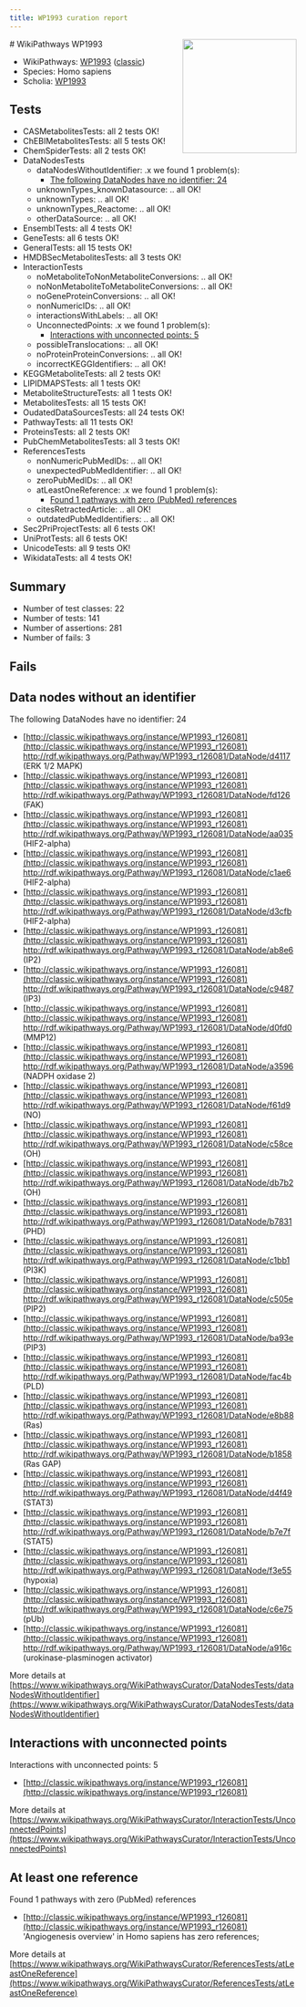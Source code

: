 ```yaml
---
title: WP1993 curation report
---
```


<img style="float: right; width: 200px" src="https://upload.wikimedia.org/wikipedia/commons/thumb/8/83/Wplogo_with_text_500.png/640px-Wplogo_with_text_500.png" />
# WikiPathways WP1993

* WikiPathways: [WP1993](https://wikipathways.org/pathways/WP1993) ([classic](https://classic.wikipathways.org/instance/WP1993))
* Species: Homo sapiens
* Scholia: [WP1993](https://scholia.toolforge.org/wikipathways/WP1993)
## Tests
* CASMetabolitesTests: all 2 tests OK!
* ChEBIMetabolitesTests: all 5 tests OK!
* ChemSpiderTests: all 2 tests OK!
* DataNodesTests
    * dataNodesWithoutIdentifier: .x we found 1 problem(s):
        * [The following DataNodes have no identifier: 24](#8792c4b3)
    * unknownTypes_knownDatasource: .. all OK!
    * unknownTypes: .. all OK!
    * unknownTypes_Reactome: .. all OK!
    * otherDataSource: .. all OK!
* EnsemblTests: all 4 tests OK!
* GeneTests: all 6 tests OK!
* GeneralTests: all 15 tests OK!
* HMDBSecMetabolitesTests: all 3 tests OK!
* InteractionTests
    * noMetaboliteToNonMetaboliteConversions: .. all OK!
    * noNonMetaboliteToMetaboliteConversions: .. all OK!
    * noGeneProteinConversions: .. all OK!
    * nonNumericIDs: .. all OK!
    * interactionsWithLabels: .. all OK!
    * UnconnectedPoints: .x we found 1 problem(s):
        * [Interactions with unconnected points: 5](#35a61add)
    * possibleTranslocations: .. all OK!
    * noProteinProteinConversions: .. all OK!
    * incorrectKEGGIdentifiers: .. all OK!
* KEGGMetaboliteTests: all 2 tests OK!
* LIPIDMAPSTests: all 1 tests OK!
* MetaboliteStructureTests: all 1 tests OK!
* MetabolitesTests: all 15 tests OK!
* OudatedDataSourcesTests: all 24 tests OK!
* PathwayTests: all 11 tests OK!
* ProteinsTests: all 2 tests OK!
* PubChemMetabolitesTests: all 3 tests OK!
* ReferencesTests
    * nonNumericPubMedIDs: .. all OK!
    * unexpectedPubMedIdentifier: .. all OK!
    * zeroPubMedIDs: .. all OK!
    * atLeastOneReference: .x we found 1 problem(s):
        * [Found 1 pathways with zero (PubMed) references](#d0a459f0)
    * citesRetractedArticle: .. all OK!
    * outdatedPubMedIdentifiers: .. all OK!
* Sec2PriProjectTests: all 6 tests OK!
* UniProtTests: all 6 tests OK!
* UnicodeTests: all 9 tests OK!
* WikidataTests: all 4 tests OK!


## Summary

* Number of test classes: 22
* Number of tests: 141
* Number of assertions: 281
* Number of fails: 3

## Fails

<a name="8792c4b3" />

## Data nodes without an identifier

The following DataNodes have no identifier: 24

* [http://classic.wikipathways.org/instance/WP1993_r126081](http://classic.wikipathways.org/instance/WP1993_r126081) http://rdf.wikipathways.org/Pathway/WP1993_r126081/DataNode/d4117 (ERK 1/2 MAPK)
* [http://classic.wikipathways.org/instance/WP1993_r126081](http://classic.wikipathways.org/instance/WP1993_r126081) http://rdf.wikipathways.org/Pathway/WP1993_r126081/DataNode/fd126 (FAK)
* [http://classic.wikipathways.org/instance/WP1993_r126081](http://classic.wikipathways.org/instance/WP1993_r126081) http://rdf.wikipathways.org/Pathway/WP1993_r126081/DataNode/aa035 (HIF2-alpha)
* [http://classic.wikipathways.org/instance/WP1993_r126081](http://classic.wikipathways.org/instance/WP1993_r126081) http://rdf.wikipathways.org/Pathway/WP1993_r126081/DataNode/c1ae6 (HIF2-alpha)
* [http://classic.wikipathways.org/instance/WP1993_r126081](http://classic.wikipathways.org/instance/WP1993_r126081) http://rdf.wikipathways.org/Pathway/WP1993_r126081/DataNode/d3cfb (HIF2-alpha)
* [http://classic.wikipathways.org/instance/WP1993_r126081](http://classic.wikipathways.org/instance/WP1993_r126081) http://rdf.wikipathways.org/Pathway/WP1993_r126081/DataNode/ab8e6 (IP2)
* [http://classic.wikipathways.org/instance/WP1993_r126081](http://classic.wikipathways.org/instance/WP1993_r126081) http://rdf.wikipathways.org/Pathway/WP1993_r126081/DataNode/c9487 (IP3)
* [http://classic.wikipathways.org/instance/WP1993_r126081](http://classic.wikipathways.org/instance/WP1993_r126081) http://rdf.wikipathways.org/Pathway/WP1993_r126081/DataNode/d0fd0 (MMP12)
* [http://classic.wikipathways.org/instance/WP1993_r126081](http://classic.wikipathways.org/instance/WP1993_r126081) http://rdf.wikipathways.org/Pathway/WP1993_r126081/DataNode/a3596 (NADPH oxidase 2)
* [http://classic.wikipathways.org/instance/WP1993_r126081](http://classic.wikipathways.org/instance/WP1993_r126081) http://rdf.wikipathways.org/Pathway/WP1993_r126081/DataNode/f61d9 (NO)
* [http://classic.wikipathways.org/instance/WP1993_r126081](http://classic.wikipathways.org/instance/WP1993_r126081) http://rdf.wikipathways.org/Pathway/WP1993_r126081/DataNode/c58ce (OH)
* [http://classic.wikipathways.org/instance/WP1993_r126081](http://classic.wikipathways.org/instance/WP1993_r126081) http://rdf.wikipathways.org/Pathway/WP1993_r126081/DataNode/db7b2 (OH)
* [http://classic.wikipathways.org/instance/WP1993_r126081](http://classic.wikipathways.org/instance/WP1993_r126081) http://rdf.wikipathways.org/Pathway/WP1993_r126081/DataNode/b7831 (PHD)
* [http://classic.wikipathways.org/instance/WP1993_r126081](http://classic.wikipathways.org/instance/WP1993_r126081) http://rdf.wikipathways.org/Pathway/WP1993_r126081/DataNode/c1bb1 (PI3K)
* [http://classic.wikipathways.org/instance/WP1993_r126081](http://classic.wikipathways.org/instance/WP1993_r126081) http://rdf.wikipathways.org/Pathway/WP1993_r126081/DataNode/c505e (PIP2)
* [http://classic.wikipathways.org/instance/WP1993_r126081](http://classic.wikipathways.org/instance/WP1993_r126081) http://rdf.wikipathways.org/Pathway/WP1993_r126081/DataNode/ba93e (PIP3)
* [http://classic.wikipathways.org/instance/WP1993_r126081](http://classic.wikipathways.org/instance/WP1993_r126081) http://rdf.wikipathways.org/Pathway/WP1993_r126081/DataNode/fac4b (PLD)
* [http://classic.wikipathways.org/instance/WP1993_r126081](http://classic.wikipathways.org/instance/WP1993_r126081) http://rdf.wikipathways.org/Pathway/WP1993_r126081/DataNode/e8b88 (Ras)
* [http://classic.wikipathways.org/instance/WP1993_r126081](http://classic.wikipathways.org/instance/WP1993_r126081) http://rdf.wikipathways.org/Pathway/WP1993_r126081/DataNode/b1858 (Ras GAP)
* [http://classic.wikipathways.org/instance/WP1993_r126081](http://classic.wikipathways.org/instance/WP1993_r126081) http://rdf.wikipathways.org/Pathway/WP1993_r126081/DataNode/d4f49 (STAT3)
* [http://classic.wikipathways.org/instance/WP1993_r126081](http://classic.wikipathways.org/instance/WP1993_r126081) http://rdf.wikipathways.org/Pathway/WP1993_r126081/DataNode/b7e7f (STAT5)
* [http://classic.wikipathways.org/instance/WP1993_r126081](http://classic.wikipathways.org/instance/WP1993_r126081) http://rdf.wikipathways.org/Pathway/WP1993_r126081/DataNode/f3e55 (hypoxia)
* [http://classic.wikipathways.org/instance/WP1993_r126081](http://classic.wikipathways.org/instance/WP1993_r126081) http://rdf.wikipathways.org/Pathway/WP1993_r126081/DataNode/c6e75 (pUb)
* [http://classic.wikipathways.org/instance/WP1993_r126081](http://classic.wikipathways.org/instance/WP1993_r126081) http://rdf.wikipathways.org/Pathway/WP1993_r126081/DataNode/a916c (urokinase-plasminogen activator)


More details at [https://www.wikipathways.org/WikiPathwaysCurator/DataNodesTests/dataNodesWithoutIdentifier](https://www.wikipathways.org/WikiPathwaysCurator/DataNodesTests/dataNodesWithoutIdentifier)

<a name="35a61add" />

## Interactions with unconnected points

Interactions with unconnected points: 5

* [http://classic.wikipathways.org/instance/WP1993_r126081](http://classic.wikipathways.org/instance/WP1993_r126081)


More details at [https://www.wikipathways.org/WikiPathwaysCurator/InteractionTests/UnconnectedPoints](https://www.wikipathways.org/WikiPathwaysCurator/InteractionTests/UnconnectedPoints)

<a name="d0a459f0" />

## At least one reference

Found 1 pathways with zero (PubMed) references

* [http://classic.wikipathways.org/instance/WP1993_r126081](http://classic.wikipathways.org/instance/WP1993_r126081) 'Angiogenesis overview' in Homo sapiens has zero references; 


More details at [https://www.wikipathways.org/WikiPathwaysCurator/ReferencesTests/atLeastOneReference](https://www.wikipathways.org/WikiPathwaysCurator/ReferencesTests/atLeastOneReference)

